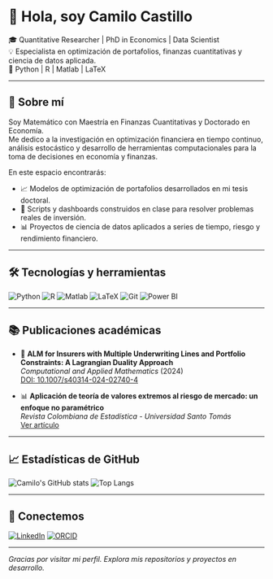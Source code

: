# 👋 Hola, soy Camilo Castillo

🎓 Quantitative Researcher | PhD in Economics | Data Scientist  
💡 Especialista en optimización de portafolios, finanzas cuantitativas y ciencia de datos aplicada.  
🔧 Python | R | Matlab | LaTeX  

---

## 🚀 Sobre mí

Soy Matemático con Maestría en Finanzas Cuantitativas y Doctorado en Economía.  
Me dedico a la investigación en optimización financiera en tiempo continuo, análisis estocástico y desarrollo de herramientas computacionales para la toma de decisiones en economía y finanzas.  

En este espacio encontrarás:

- 📈 Modelos de optimización de portafolios desarrollados en mi tesis doctoral.  
- 🧮 Scripts y dashboards construidos en clase para resolver problemas reales de inversión.  
- 📊 Proyectos de ciencia de datos aplicados a series de tiempo, riesgo y rendimiento financiero.

---

## 🛠️ Tecnologías y herramientas

![Python](https://img.shields.io/badge/-Python-333333?style=flat&logo=python)
![R](https://img.shields.io/badge/-R-333333?style=flat&logo=r)
![Matlab](https://img.shields.io/badge/-Matlab-333333?style=flat&logo=mathworks)
![LaTeX](https://img.shields.io/badge/-LaTeX-333333?style=flat&logo=latex)
![Git](https://img.shields.io/badge/-Git-333333?style=flat&logo=git)
![Power BI](https://img.shields.io/badge/-PowerBI-333333?style=flat&logo=powerbi)

---

## 📚 Publicaciones académicas

- 🔬 **ALM for Insurers with Multiple Underwriting Lines and Portfolio Constraints: A Lagrangian Duality Approach**  
  _Computational and Applied Mathematics_ (2024)  
  [DOI: 10.1007/s40314-024-02740-4](https://doi.org/10.1007/s40314-024-02740-4)

- 📊 **Aplicación de teoría de valores extremos al riesgo de mercado: un enfoque no paramétrico**  
  _Revista Colombiana de Estadística - Universidad Santo Tomás_  
  [Ver artículo](https://revistas.usantotomas.edu.co/index.php/estadistica/article/view/2042)

---

## 📈 Estadísticas de GitHub

![Camilo's GitHub stats](https://github-readme-stats.vercel.app/api?username=CamiloCastillo88&show_icons=true&theme=default)
![Top Langs](https://github-readme-stats.vercel.app/api/top-langs/?username=CamiloCastillo88&layout=compact)

---

## 🔗 Conectemos

[![LinkedIn](https://img.shields.io/badge/-LinkedIn-0072b1?style=flat&logo=linkedin)](https://www.linkedin.com/in/camilo-castillo-tarazona-284a7817b/)  [![ORCID](https://img.shields.io/badge/-ORCID-333333?style=flat&logo=orcid)](https://orcid.org/0000-0003-3064-3464)

---

_Gracias por visitar mi perfil. Explora mis repositorios y proyectos en desarrollo._
